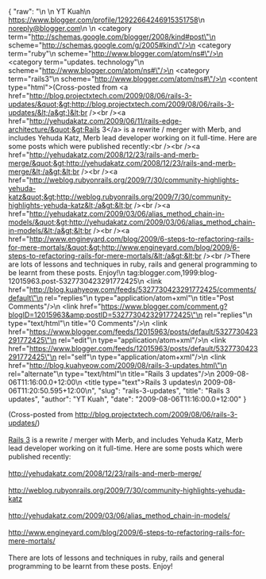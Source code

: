 {
  "raw": "<entry>\n  <author>\n    <name>YT Kuah</name>\n    <uri>https://www.blogger.com/profile/12922664246915351758</uri>\n    <email>noreply@blogger.com</email>\n  </author>\n  <category term=\"http://schemas.google.com/blogger/2008/kind#post\"\n    scheme=\"http://schemas.google.com/g/2005#kind\"/>\n  <category term=\"ruby\"\n    scheme=\"http://www.blogger.com/atom/ns#\"/>\n  <category term=\"updates. technology\"\n    scheme=\"http://www.blogger.com/atom/ns#\"/>\n  <category term=\"rails3\"\n    scheme=\"http://www.blogger.com/atom/ns#\"/>\n  <content type=\"html\">(Cross-posted from &lt;a href=&quot;http://blog.projectxtech.com/2009/08/06/rails-3-updates/&quot;&gt;http://blog.projectxtech.com/2009/08/06/rails-3-updates/&lt;/a&gt;)&lt;br /&gt;&lt;br /&gt;&lt;a href=&quot;http://yehudakatz.com/2009/06/11/rails-edge-architecture/&quot;&gt;Rails 3&lt;/a&gt; is a rewrite / merger with Merb, and includes Yehuda Katz, Merb lead developer working on it full-time. Here are some posts which were published recently:&lt;br /&gt;&lt;br /&gt;&lt;a href=&quot;http://yehudakatz.com/2008/12/23/rails-and-merb-merge/&quot;&gt;http://yehudakatz.com/2008/12/23/rails-and-merb-merge/&lt;/a&gt;&lt;br /&gt;&lt;br /&gt;&lt;a href=&quot;http://weblog.rubyonrails.org/2009/7/30/community-highlights-yehuda-katz&quot;&gt;http://weblog.rubyonrails.org/2009/7/30/community-highlights-yehuda-katz&lt;/a&gt;&lt;br /&gt;&lt;br /&gt;&lt;a href=&quot;http://yehudakatz.com/2009/03/06/alias_method_chain-in-models/&quot;&gt;http://yehudakatz.com/2009/03/06/alias_method_chain-in-models/&lt;/a&gt;&lt;br /&gt;&lt;br /&gt;&lt;a href=&quot;http://www.engineyard.com/blog/2009/6-steps-to-refactoring-rails-for-mere-mortals/&quot;&gt;http://www.engineyard.com/blog/2009/6-steps-to-refactoring-rails-for-mere-mortals/&lt;/a&gt;&lt;br /&gt;&lt;br /&gt;There are lots of lessons and techniques in ruby, rails and general programming to be learnt from these posts. Enjoy!</content>\n  <id>tag:blogger.com,1999:blog-12015963.post-5327730423291772425</id>\n  <link href=\"http://blog.kuahyeow.com/feeds/5327730423291772425/comments/default\"\n    rel=\"replies\"\n    type=\"application/atom+xml\"\n    title=\"Post Comments\"/>\n  <link href=\"https://www.blogger.com/comment.g?blogID=12015963&amp;postID=5327730423291772425\"\n    rel=\"replies\"\n    type=\"text/html\"\n    title=\"0 Comments\"/>\n  <link href=\"https://www.blogger.com/feeds/12015963/posts/default/5327730423291772425\"\n    rel=\"edit\"\n    type=\"application/atom+xml\"/>\n  <link href=\"https://www.blogger.com/feeds/12015963/posts/default/5327730423291772425\"\n    rel=\"self\"\n    type=\"application/atom+xml\"/>\n  <link href=\"http://blog.kuahyeow.com/2009/08/rails-3-updates.html\"\n    rel=\"alternate\"\n    type=\"text/html\"\n    title=\"Rails 3 updates\"/>\n  <published>2009-08-06T11:16:00.0+12:00</published>\n  <title type=\"text\">Rails 3 updates</title>\n  <updated>2009-08-06T11:20:50.595+12:00</updated>\n</entry>",
  "slug": "rails-3-updates",
  "title": "Rails 3 updates",
  "author": "YT Kuah",
  "date": "2009-08-06T11:16:00.0+12:00"
}

(Cross-posted from <a href="http://blog.projectxtech.com/2009/08/06/rails-3-updates/">http://blog.projectxtech.com/2009/08/06/rails-3-updates/</a>)<br /><br /><a href="http://yehudakatz.com/2009/06/11/rails-edge-architecture/">Rails 3</a> is a rewrite / merger with Merb, and includes Yehuda Katz, Merb lead developer working on it full-time. Here are some posts which were published recently:<br /><br /><a href="http://yehudakatz.com/2008/12/23/rails-and-merb-merge/">http://yehudakatz.com/2008/12/23/rails-and-merb-merge/</a><br /><br /><a href="http://weblog.rubyonrails.org/2009/7/30/community-highlights-yehuda-katz">http://weblog.rubyonrails.org/2009/7/30/community-highlights-yehuda-katz</a><br /><br /><a href="http://yehudakatz.com/2009/03/06/alias_method_chain-in-models/">http://yehudakatz.com/2009/03/06/alias_method_chain-in-models/</a><br /><br /><a href="http://www.engineyard.com/blog/2009/6-steps-to-refactoring-rails-for-mere-mortals/">http://www.engineyard.com/blog/2009/6-steps-to-refactoring-rails-for-mere-mortals/</a><br /><br />There are lots of lessons and techniques in ruby, rails and general programming to be learnt from these posts. Enjoy!